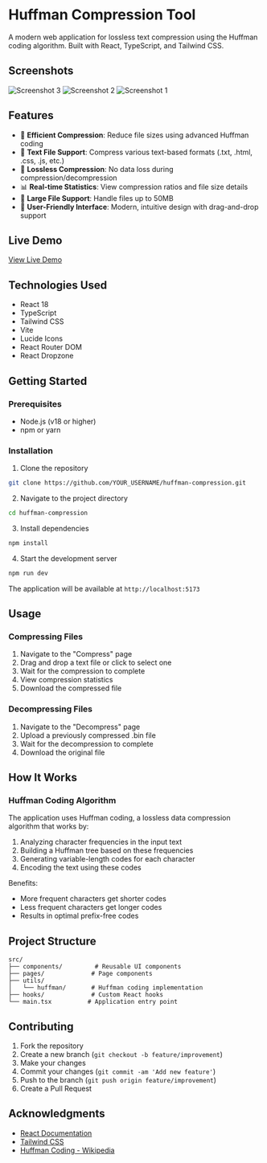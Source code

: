 # Huffman Compression Tool

A modern web application for lossless text compression using the Huffman coding algorithm. Built with React, TypeScript, and Tailwind CSS.

## Screenshots
![Screenshot 3](https://github.com/user-attachments/assets/c8c04297-5062-4f20-9044-1e9d19df33f8)
![Screenshot 2](https://github.com/user-attachments/assets/aac8a2de-7d81-45e4-bf6c-fa52cb31e955)
![Screenshot 1](https://github.com/user-attachments/assets/8c9a87e1-9597-46c4-bac6-96daf7a7adc4)





## Features

- 🚀 **Efficient Compression**: Reduce file sizes using advanced Huffman coding
- 📝 **Text File Support**: Compress various text-based formats (.txt, .html, .css, .js, etc.)
- 🔄 **Lossless Compression**: No data loss during compression/decompression
- 📊 **Real-time Statistics**: View compression ratios and file size details
- 💪 **Large File Support**: Handle files up to 50MB
- 🎯 **User-Friendly Interface**: Modern, intuitive design with drag-and-drop support

## Live Demo

[View Live Demo](#) [<!-- [Add your deployed site URL here](https://filecompression.netlify.app/) -->](https://filecompression.netlify.app/)

## Technologies Used

- React 18
- TypeScript
- Tailwind CSS
- Vite
- Lucide Icons
- React Router DOM
- React Dropzone

## Getting Started

### Prerequisites

- Node.js (v18 or higher)
- npm or yarn

### Installation

1. Clone the repository
```bash
git clone https://github.com/YOUR_USERNAME/huffman-compression.git
```

2. Navigate to the project directory
```bash
cd huffman-compression
```

3. Install dependencies
```bash
npm install
```

4. Start the development server
```bash
npm run dev
```

The application will be available at `http://localhost:5173`

## Usage

### Compressing Files

1. Navigate to the "Compress" page
2. Drag and drop a text file or click to select one
3. Wait for the compression to complete
4. View compression statistics
5. Download the compressed file

### Decompressing Files

1. Navigate to the "Decompress" page
2. Upload a previously compressed .bin file
3. Wait for the decompression to complete
4. Download the original file

## How It Works

### Huffman Coding Algorithm

The application uses Huffman coding, a lossless data compression algorithm that works by:

1. Analyzing character frequencies in the input text
2. Building a Huffman tree based on these frequencies
3. Generating variable-length codes for each character
4. Encoding the text using these codes

Benefits:
- More frequent characters get shorter codes
- Less frequent characters get longer codes
- Results in optimal prefix-free codes

## Project Structure

```
src/
├── components/         # Reusable UI components
├── pages/             # Page components
├── utils/
│   └── huffman/       # Huffman coding implementation
├── hooks/             # Custom React hooks
└── main.tsx          # Application entry point
```

## Contributing

1. Fork the repository
2. Create a new branch (`git checkout -b feature/improvement`)
3. Make your changes
4. Commit your changes (`git commit -am 'Add new feature'`)
5. Push to the branch (`git push origin feature/improvement`)
6. Create a Pull Request


## Acknowledgments

- [React Documentation](https://react.dev)
- [Tailwind CSS](https://tailwindcss.com)
- [Huffman Coding - Wikipedia](https://en.wikipedia.org/wiki/Huffman_coding)
